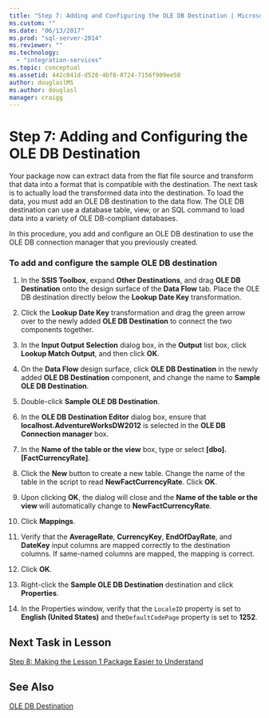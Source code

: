 ```yaml
---
title: "Step 7: Adding and Configuring the OLE DB Destination | Microsoft Docs"
ms.custom: ""
ms.date: "06/13/2017"
ms.prod: "sql-server-2014"
ms.reviewer: ""
ms.technology: 
  - "integration-services"
ms.topic: conceptual
ms.assetid: 442c841d-d528-4bf0-8724-7156f909ee50
author: douglaslMS
ms.author: douglasl
manager: craigg
---
```

# Step 7: Adding and Configuring the OLE DB Destination
  Your package now can extract data from the flat file source and transform that data into a format that is compatible with the destination. The next task is to actually load the transformed data into the destination. To load the data, you must add an OLE DB destination to the data flow. The OLE DB destination can use a database table, view, or an SQL command to load data into a variety of OLE DB-compliant databases.  
  
 In this procedure, you add and configure an OLE DB destination to use the OLE DB connection manager that you previously created.  
  
### To add and configure the sample OLE DB destination  
  
1.  In the **SSIS Toolbox**, expand **Other Destinations**, and drag **OLE DB Destination** onto the design surface of the **Data Flow** tab. Place the OLE DB destination directly below the **Lookup Date Key** transformation.  
  
2.  Click the **Lookup Date Key** transformation and drag the green arrow over to the newly added **OLE DB Destination** to connect the two components together.  
  
3.  In the **Input Output Selection** dialog box, in the **Output** list box, click **Lookup Match Output**, and then click **OK**.  
  
4.  On the **Data Flow** design surface, click **OLE DB Destination** in the newly added **OLE DB Destination** component, and change the name to **Sample OLE DB Destination**.  
  
5.  Double-click **Sample OLE DB Destination**.  
  
6.  In the **OLE DB Destination Editor** dialog box, ensure that **localhost.AdventureWorksDW2012** is selected in the **OLE DB Connection manager** box.  
  
7.  In the **Name of the table or the view** box, type or select **[dbo].[FactCurrencyRate]**.  
  
8.  Click the **New** button to create a new table.  Change the name of the table in the script to read **NewFactCurrencyRate**.  Click **OK**.  
  
9. Upon clicking **OK**, the dialog will close and the **Name of the table or the view** will automatically change to **NewFactCurrencyRate**.  
  
10. Click **Mappings**.  
  
11. Verify that the **AverageRate**, **CurrencyKey**, **EndOfDayRate**, and **DateKey** input columns are mapped correctly to the destination columns. If same-named columns are mapped, the mapping is correct.  
  
12. Click **OK**.  
  
13. Right-click the **Sample OLE DB Destination** destination and click **Properties**.  
  
14. In the Properties window, verify that the `LocaleID` property is set to **English (United States)** and the`DefaultCodePage` property is set to **1252**.  
  
## Next Task in Lesson  
 [Step 8: Making the Lesson 1 Package Easier to Understand](lesson-1-8-making-the-lesson-1-package-easier-to-understand.md)  
  
## See Also  
 [OLE DB Destination](data-flow/ole-db-destination.md)  
  
  

